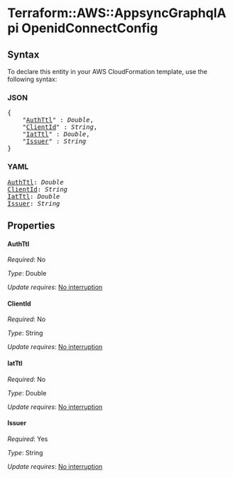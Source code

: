 # Terraform::AWS::AppsyncGraphqlApi OpenidConnectConfig

## Syntax

To declare this entity in your AWS CloudFormation template, use the following syntax:

### JSON

<pre>
{
    "<a href="#authttl" title="AuthTtl">AuthTtl</a>" : <i>Double</i>,
    "<a href="#clientid" title="ClientId">ClientId</a>" : <i>String</i>,
    "<a href="#iatttl" title="IatTtl">IatTtl</a>" : <i>Double</i>,
    "<a href="#issuer" title="Issuer">Issuer</a>" : <i>String</i>
}
</pre>

### YAML

<pre>
<a href="#authttl" title="AuthTtl">AuthTtl</a>: <i>Double</i>
<a href="#clientid" title="ClientId">ClientId</a>: <i>String</i>
<a href="#iatttl" title="IatTtl">IatTtl</a>: <i>Double</i>
<a href="#issuer" title="Issuer">Issuer</a>: <i>String</i>
</pre>

## Properties

#### AuthTtl

_Required_: No

_Type_: Double

_Update requires_: [No interruption](https://docs.aws.amazon.com/AWSCloudFormation/latest/UserGuide/using-cfn-updating-stacks-update-behaviors.html#update-no-interrupt)

#### ClientId

_Required_: No

_Type_: String

_Update requires_: [No interruption](https://docs.aws.amazon.com/AWSCloudFormation/latest/UserGuide/using-cfn-updating-stacks-update-behaviors.html#update-no-interrupt)

#### IatTtl

_Required_: No

_Type_: Double

_Update requires_: [No interruption](https://docs.aws.amazon.com/AWSCloudFormation/latest/UserGuide/using-cfn-updating-stacks-update-behaviors.html#update-no-interrupt)

#### Issuer

_Required_: Yes

_Type_: String

_Update requires_: [No interruption](https://docs.aws.amazon.com/AWSCloudFormation/latest/UserGuide/using-cfn-updating-stacks-update-behaviors.html#update-no-interrupt)

